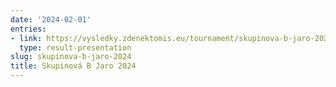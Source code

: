 ```yaml
---
date: '2024-02-01'
entries:
- link: https://vysledky.zdenektomis.eu/tournament/skupinova-b-jaro-2024
  type: result-presentation
slug: skupinova-b-jaro-2024
title: Skupinová B Jaro 2024
---
```


